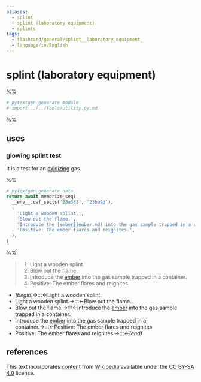 ```yaml
---
aliases:
  - splint
  - splint (laboratory equipment)
  - splints
tags:
  - flashcard/general/splint__laboratory_equipment_
  - language/in/English
---
```


# splint (laboratory equipment)

%%

```Python
# pytextgen generate module
# import ../../tools/utility.py.md
```

%%

## uses

### glowing splint test

It is a test for an [oxidizing](oxidization.md) gas.

%%

```Python
# pytextgen generate data
return await memorize_seq(
  __env__.cwf_sects('28a383', '23ba9d'),
  (
    'Light a wooden splint.',
    'Blow out the flame.',
    'Introduce the [ember](ember.md) into the gas sample trapped in a container.',
    'Positive: The ember flares and reignites.',
  ),
)
```

%%

<!--pytextgen generate section="28a383"--><!-- The following content is generated at 2023-03-14T22:56:07.078677+08:00. Any edits will be overridden! -->

> 1. Light a wooden splint.
> 2. Blow out the flame.
> 3. Introduce the [ember](ember.md) into the gas sample trapped in a container.
> 4. Positive: The ember flares and reignites.

<!--/pytextgen-->

<!--pytextgen generate section="23ba9d"--><!-- The following content is generated at 2024-01-04T20:17:52.690628+08:00. Any edits will be overridden! -->

- _(begin)_→:::←Light a wooden splint. <!--SR:!2026-12-21,973,330!2024-05-25,323,330-->
- Light a wooden splint.→:::←Blow out the flame. <!--SR:!2026-12-24,975,330!2024-04-24,297,330-->
- Blow out the flame.→:::←Introduce the [ember](ember.md) into the gas sample trapped in a container. <!--SR:!2025-08-22,596,270!2026-02-01,724,310-->
- Introduce the [ember](ember.md) into the gas sample trapped in a container.→:::←Positive: The ember flares and reignites. <!--SR:!2024-09-29,399,310!2024-07-04,328,290-->
- Positive: The ember flares and reignites.→:::←_(end)_ <!--SR:!2024-05-12,310,330!2026-01-11,771,330-->

<!--/pytextgen-->

## references

This text incorporates [content](https://en.wikipedia.org/wiki/splint_(laboratory_equipment)) from [Wikipedia](Wikipedia.md) available under the [CC BY-SA 4.0](https://creativecommons.org/licenses/by-sa/4.0/) license.
